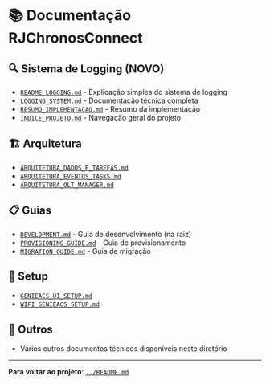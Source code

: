 # 📚 Documentação RJChronosConnect

## 🔍 Sistema de Logging (NOVO)
- [`README_LOGGING.md`](README_LOGGING.md) - Explicação simples do sistema de logging
- [`LOGGING_SYSTEM.md`](LOGGING_SYSTEM.md) - Documentação técnica completa
- [`RESUMO_IMPLEMENTACAO.md`](RESUMO_IMPLEMENTACAO.md) - Resumo da implementação
- [`INDICE_PROJETO.md`](INDICE_PROJETO.md) - Navegação geral do projeto

## 🏗️ Arquitetura
- [`ARQUITETURA_DADOS_E_TAREFAS.md`](ARQUITETURA_DADOS_E_TAREFAS.md)
- [`ARQUITETURA_EVENTOS_TASKS.md`](ARQUITETURA_EVENTOS_TASKS.md)
- [`ARQUITETURA_OLT_MANAGER.md`](ARQUITETURA_OLT_MANAGER.md)

## 📋 Guias
- [`DEVELOPMENT.md`](../DEVELOPMENT.md) - Guia de desenvolvimento (na raiz)
- [`PROVISIONING_GUIDE.md`](PROVISIONING_GUIDE.md) - Guia de provisionamento
- [`MIGRATION_GUIDE.md`](MIGRATION_GUIDE.md) - Guia de migração

## 🔧 Setup
- [`GENIEACS_UI_SETUP.md`](GENIEACS_UI_SETUP.md)
- [`WIFI_GENIEACS_SETUP.md`](WIFI_GENIEACS_SETUP.md)

## 📖 Outros
- Vários outros documentos técnicos disponíveis neste diretório

---
**Para voltar ao projeto**: [`../README.md`](../README.md)